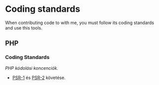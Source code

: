 # Coding standards
When contributing code to with me, you must follow its coding standards and use this tools.

## PHP
### Coding Standards
*PHP kódolási koncenciók.*

* [PSR-1](http://www.php-fig.org/psr/psr-1/) és [PSR-2](http://www.php-fig.org/psr/psr-2/) követése.
